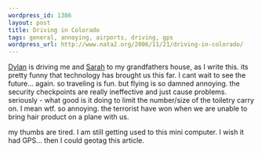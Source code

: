 ```yaml
--- 
wordpress_id: 1386
layout: post
title: Driving in Colorado
tags: general, annoying, airports, driving, gps
wordpress_url: http://www.nata2.org/2006/11/21/driving-in-colorado/
---
```

<a href="http://dylanreed.org">Dylan</a> is driving me and <a href="http://photodork.org">Sarah</a> to my grandfathers house, as I write this. its pretty funny that technology has brought us this far. I cant wait to see the future... again. so traveling is fun. but flying is so damned annoying. the security checkpoints are really ineffective and just cause problems. seriously - what good is it doing to limit the number/size of the toiletry carry on. I mean wtf. so annoying. the terrorist have won when we are unable to bring hair product on a plane with us.

my thumbs are tired. I am still getting used to this mini computer. I wish it had GPS... then I could geotag this article.
